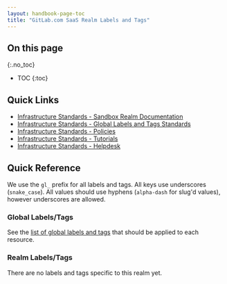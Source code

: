 ```yaml
---
layout: handbook-page-toc
title: "GitLab.com SaaS Realm Labels and Tags"
---
```


## On this page
{:.no_toc}

- TOC
{:toc}

## Quick Links

* [Infrastructure Standards - Sandbox Realm Documentation](/handbook/infrastructure-standards/realms/sandbox)
* [Infrastructure Standards - Global Labels and Tags Standards](/handbook/infrastructure-standards/labels-tags)
* [Infrastructure Standards - Policies](/handbook/infrastructure-standards/policies)
* [Infrastructure Standards - Tutorials](/handbook/infrastructure-standards/tutorials)
* [Infrastructure Standards - Helpdesk](/handbook/infrastructure-standards/helpdesk)

## Quick Reference

We use the `gl_` prefix for all labels and tags. All keys use underscores (`snake_case`). All values should use hyphens (`alpha-dash` for slug'd values), however underscores are allowed.

### Global Labels/Tags

See the [list of global labels and tags](/handbook/infrastructure-standards/labels-tags) that should be applied to each resource.

### Realm Labels/Tags

There are no labels and tags specific to this realm yet.
